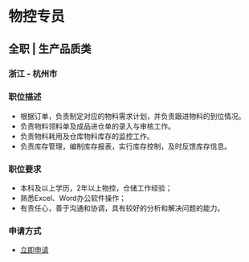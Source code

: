 
# 物控专员
## 全职  |  生产品质类
### 浙江 - 杭州市

### 职位描述
- 根据订单，负责制定对应的物料需求计划，并负责跟进物料的到位情况。
- 负责物料领料单及成品进仓单的录入与审核工作。
- 负责物料耗用及仓库物料库存的监控工作。
- 负责库存管理，编制库存报表，实行库存控制，及时反馈库存信息。
### 职位要求
- 本科及以上学历，2年以上物控，仓储工作经验；
- 熟悉Excel、Word办公软件操作；
- 有责任心，善于沟通和协调，具有较好的分析和解决问题的能力。
### 申请方式
- <a href="mailto:hr@tuya.com?subject=求职简历-物控专员-来自GitHub">立即申请</a>